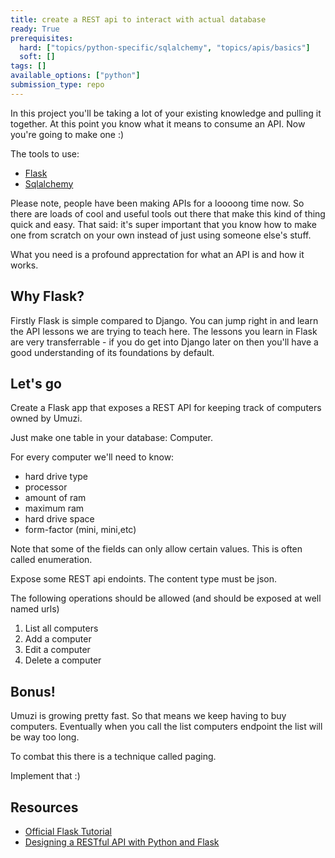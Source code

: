 ```yaml
---
title: create a REST api to interact with actual database
ready: True
prerequisites:
  hard: ["topics/python-specific/sqlalchemy", "topics/apis/basics"]
  soft: []
tags: []
available_options: ["python"]
submission_type: repo
---
```


In this project you'll be taking a lot of your existing knowledge and pulling it together. At this point you know what it means to consume an API. Now you're going to make one :)

The tools to use:

- [Flask](https://palletsprojects.com/p/flask/)
- [Sqlalchemy](https://www.sqlalchemy.org/)

Please note, people have been making APIs for a loooong time now. So there are loads of cool and useful tools out there that make this kind of thing quick and easy. That said: it's super important that you know how to make one from scratch on your own instead of just using someone else's stuff.

What you need is a profound apprectation for what an API is and how it works.

## Why Flask?

Firstly Flask is simple compared to Django. You can jump right in and learn the API lessons we are trying to teach here. The lessons you learn in Flask are very transferrable - if you do get into Django later on then you'll have a good understanding of its foundations by default.

## Let's go

Create a Flask app that exposes a REST API for keeping track of computers owned by Umuzi.

Just make one table in your database: Computer.

For every computer we'll need to know:

- hard drive type
- processor
- amount of ram
- maximum ram
- hard drive space
- form-factor (mini, mini,etc)

Note that some of the fields can only allow certain values. This is often called enumeration.

Expose some REST api endoints. The content type must be json.

The following operations should be allowed (and should be exposed at well named urls)

1. List all computers
2. Add a computer
3. Edit a computer
4. Delete a computer

## Bonus!

Umuzi is growing pretty fast. So that means we keep having to buy computers. Eventually when you call the list computers endpoint the list will be way too long.

To combat this there is a technique called paging.

Implement that :)

## Resources

- [Official Flask Tutorial](https://flask.palletsprojects.com/en/1.1.x/)
- [Designing a RESTful API with Python and Flask](https://blog.miguelgrinberg.com/post/designing-a-restful-api-with-python-and-flask)
